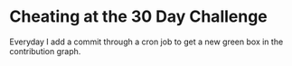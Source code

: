 # Cheating at the 30 Day Challenge

Everyday I add a commit through a cron job to get a new green box in the contribution graph.

